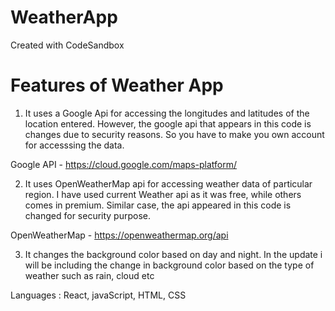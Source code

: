 # WeatherApp
Created with CodeSandbox

# Features of Weather App

1. It uses a Google Api for accessing the longitudes and latitudes of the location entered. However, the google api that appears in this code
   is changes due to security reasons. So you have to make you own account for accesssing the data.

Google API - https://cloud.google.com/maps-platform/

2. It uses OpenWeatherMap api for accessing weather data of particular region. I have used current Weather api as it was free, while others
   comes in premium. Similar case, the api appeared in this code is changed for security purpose.

OpenWeatherMap - https://openweathermap.org/api

3. It changes the background color based on day and night. In the update i will be including the change in background color based on the type
of weather such as rain, cloud etc

Languages : React, javaScript, HTML, CSS
